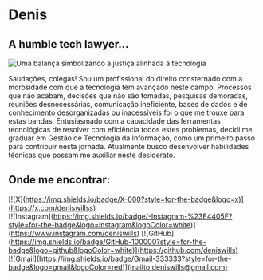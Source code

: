 # Denis

## A humble tech lawyer...

<picture> <img alt="Uma balança simbolizando a justiça alinhada à tecnologia" src="https://">  
  
Saudações, colegas! Sou um profissional do direito consternado com a morosidade com que a tecnologia tem avançado neste campo. Processos que não acabam, decisões que não são tomadas, pesquisas demoradas, reuniões desnecessárias, comunicação ineficiente, bases de dados e de conhecimento desorganizadas ou inacessíveis foi o que me trouxe para estas bandas. Entusiasmado com a capacidade das ferramentas tecnológicas de resolver com eficiência todos estes problemas, decidi me graduar em Gestão de Tecnologia da Informação, como um primeiro passo para contribuir nesta jornada. Atualmente busco desenvolver habilidades técnicas que possam me auxiliar neste desiderato.

## Onde me encontrar:

\[!\[X\]([https://img.shields.io/badge/X-000?style=for-the-badge&logo=x)\](https://x.com/deniswillss)](https://img.shields.io/badge/X-000?style=for-the-badge&logo=x\)]\(https://x.com/deniswillss\))  
\[!\[Instagram\](https://img.shields.io/badge/-Instagram-%23E4405F?style=for-the-badge&logo=instagram&logoColor=white)\](https://www.instagram.com/deniswills)
\[!\[GitHub\]([https://img.shields.io/badge/GitHub-100000?style=for-the-badge&logo=github&logoColor=white)\](https://github.com/deniswills)](https://img.shields.io/badge/GitHub-100000?style=for-the-badge&logo=github&logoColor=white\)]\(https://github.com/deniswills\))  
\[!\[Gmail\]([https://img.shields.io/badge/Gmail-333333?style=for-the-badge&logo=gmail&logoColor=red)\](mailto:deniswills@gmail.com)](https://img.shields.io/badge/Gmail-333333?style=for-the-badge&logo=gmail&logoColor=red\)]\(mailto:deniswills@gmail.com\))
